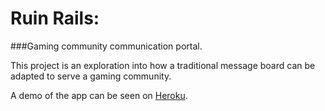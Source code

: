 # Ruin Rails: 
###Gaming community communication portal.

This project is an exploration into how a traditional message board can be adapted to serve a gaming community.

A demo of the app can be seen on [Heroku](http://ruin-rails.herokuapp.com/).